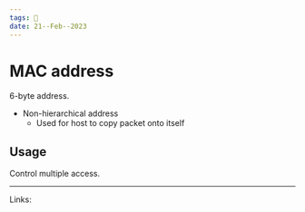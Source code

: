 ```yaml
---
tags: 🌱
date: 21--Feb--2023
---
```


# MAC address

6-byte address.
- Non-hierarchical address
    - Used for host to copy packet onto itself

## Usage
Control multiple access.

---
Links: 